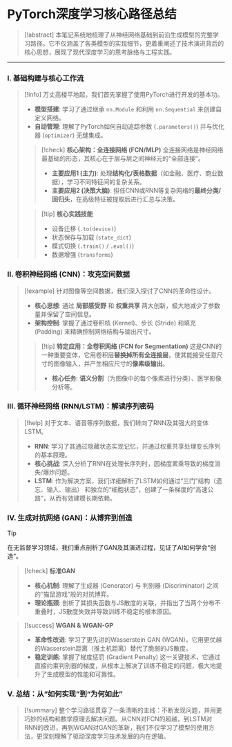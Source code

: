 # PyTorch深度学习核心路径总结

> [!abstract]
> 本笔记系统地梳理了从神经网络基础到前沿生成模型的完整学习路径。它不仅涵盖了各类模型的实现细节，更着重阐述了技术演进背后的核心思想，展现了现代深度学习的思考脉络与工程实践。

---

### Ⅰ. 基础构建与核心工作流

> [!info]
> 万丈高楼平地起，我们首先掌握了使用PyTorch进行开发的基本功。
> - **模型搭建**: 学习了通过继承 `nn.Module` 和利用 `nn.Sequential` 来创建自定义网络。
> - **自动管理**: 理解了PyTorch如何自动追踪参数 (`.parameters()`) 并与优化器 (`optimizer`) 无缝集成。
>
> > [!check] **核心架构：全连接网络 (FCN/MLP)**
> > 全连接网络是神经网络最基础的形态，其核心在于层与层之间神经元的“全部连接”。
> > - **主要应用1 (主力)**: 处理**结构化/表格数据**（如金融、医疗、商业数据），学习不同特征间的复杂关系。
> > - **主要应用2 (决策大脑)**: 担任CNN或RNN等复杂网络的**最终分类/回归头**，在高级特征被提取后进行汇总与决策。
>
> > [!tip] **核心实践技能**
> > - 设备迁移 (`.to(device)`)
> > - 状态保存与加载 (`state_dict`)
> > - 模式切换 (`.train()` / `.eval()`)
> > - 数据增强 (`transforms`)

### Ⅱ. 卷积神经网络 (CNN)：攻克空间数据

> [!example]
> 针对图像等空间数据，我们深入探讨了CNN的革命性设计。
> - **核心思想**: 通过 **局部感受野** 和 **权重共享** 两大创新，极大地减少了参数量并保留了空间信息。
> - **架构控制**: 掌握了通过卷积核 (Kernel)、步长 (Stride) 和填充 (Padding) 来精确控制网络结构与输出尺寸。
>
> > [!tip] **特定应用：全卷积网络 (FCN for Segmentation)**
> > 这是CNN的一种重要变体，它用卷积层**替换掉所有全连接层**，使其能接受任意尺寸的图像输入，并产生相应尺寸的**像素级输出**。
> > - **核心任务**: **语义分割**（为图像中的每个像素进行分类）、医学影像分析等。

### Ⅲ. 循环神经网络 (RNN/LSTM)：解读序列密码

> [!help]
> 对于文本、语音等序列数据，我们转向了RNN及其强大的变体LSTM。
> - **RNN**: 学习了其通过隐藏状态实现记忆，并通过权重共享处理变长序列的基本原理。
> - **核心挑战**: 深入分析了RNN在处理长序列时，因梯度累乘导致的梯度消失/爆炸问题。
> - **LSTM**: 作为解决方案，我们详细解析了LSTM如何通过“三门”结构（遗忘、输入、输出） 和独立的“细胞状态”，创建了一条梯度的“高速公路”，从而有效建模长期依赖。

### Ⅳ. 生成对抗网络 (GAN)：从博弈到创造

> [!tip]
> 在无监督学习领域，我们重点剖析了GAN及其演进过程，见证了AI如何学会“创造”。
>
> > [!check] **标准GAN**
> > - **核心机制**: 理解了生成器 (Generator) 与 判别器 (Discriminator) 之间的“猫鼠游戏”般的对抗博弈。
> > - **理论瓶颈**: 剖析了其损失函数与JS散度的关联，并指出了当两个分布不重叠时，JS散度失效并导致训练不稳定的根本原因。
>
> > [!success] **WGAN & WGAN-GP**
> > - **革命性改进**: 学习了更先进的Wasserstein GAN (WGAN)，它用更优越的Wasserstein距离（推土机距离）替代了脆弱的JS散度。
> > - **稳定训练**: 掌握了梯度惩罚 (Gradient Penalty) 这一关键技术，它通过直接约束判别器的梯度，从根本上解决了训练不稳定的问题，极大地提升了生成模型的性能和可靠性。

### Ⅴ. 总结：从“如何实现”到“为何如此”

> [!summary]
> 整个学习路径贯穿了一条清晰的主线：不断发现问题，并用更巧妙的结构和数学原理去解决问题。从CNN对FCN的超越，到LSTM对RNN的改进，再到WGAN对GAN的革新，我们不仅学习了模型的使用方法，更深刻理解了驱动深度学习技术发展的内在逻辑。